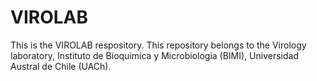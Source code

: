 # VIROLAB
This is the VIROLAB respository. This repository belongs to the Virology laboratory, Instituto de Bioquimica y Microbiologia (BIMI), Universidad Austral de Chile (UACh).
